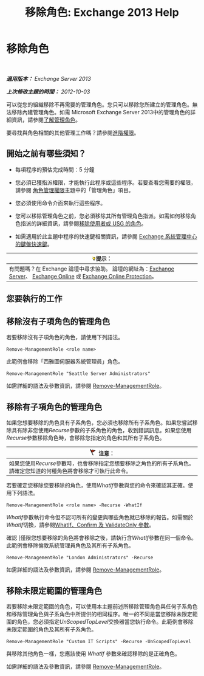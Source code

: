 ﻿---
title: '移除角色: Exchange 2013 Help'
TOCTitle: 移除角色
ms:assetid: 2fb6f453-f37a-4636-8353-3f9927f81298
ms:mtpsurl: https://technet.microsoft.com/zh-tw/library/Dd335178(v=EXCHG.150)
ms:contentKeyID: 50472789
ms.date: 05/21/2018
mtps_version: v=EXCHG.150
ms.translationtype: MT
---

# 移除角色

 

_**適用版本：** Exchange Server 2013_

_**上次修改主題的時間：** 2012-10-03_

可以從您的組織移除不再需要的管理角色。您只可以移除您所建立的管理角色。無法移除內建管理角色。如需 Microsoft Exchange Server 2013中的管理角色的詳細資訊，請參閱[了解管理角色](understanding-management-roles-exchange-2013-help.md)。

要尋找與角色相關的其他管理工作嗎？請參閱[進階權限](advanced-permissions-exchange-2013-help.md)。

## 開始之前有哪些須知？

  - 每項程序的預估完成時間：5 分鐘

  - 您必須已獲指派權限，才能執行此程序或這些程序。若要查看您需要的權限，請參閱 [角色管理權限](role-management-permissions-exchange-2013-help.md)主題中的「管理角色」項目。

  - 您必須使用命令介面來執行這些程序。

  - 您可以移除管理角色之前，您必須移除其所有管理角色指派。如需如何移除角色指派的詳細資訊，請參閱[移除使用者或 USG 的角色](remove-a-role-from-a-user-or-usg-exchange-2013-help.md)。

  - 如需適用於此主題中程序的快速鍵相關資訊，請參閱 [Exchange 系統管理中心的鍵盤快速鍵](keyboard-shortcuts-in-the-exchange-admin-center-exchange-online-protection-help.md)。

<table>
<thead>
<tr class="header">
<th><img src="images/Bb124558.tip(EXCHG.150).gif" title="提示" alt="提示" />提示：</th>
</tr>
</thead>
<tbody>
<tr class="odd">
<td>有問題嗎？在 Exchange 論壇中尋求協助。 論壇的網址為：<a href="https://go.microsoft.com/fwlink/p/?linkid=60612">Exchange Server</a>、 <a href="https://go.microsoft.com/fwlink/p/?linkid=267542">Exchange Online</a> 或 <a href="https://go.microsoft.com/fwlink/p/?linkid=285351">Exchange Online Protection</a>。</td>
</tr>
</tbody>
</table>


## 您要執行的工作

## 移除沒有子項角色的管理角色

若要移除沒有子項角色的角色，請使用下列語法。

    Remove-ManagementRole <role name>

此範例會移除「西雅圖伺服器系統管理員」角色。

    Remove-ManagementRole "Seattle Server Administrators"

如需詳細的語法及參數資訊，請參閱 [Remove-ManagementRole](https://technet.microsoft.com/zh-tw/library/dd351170\(v=exchg.150\))。

## 移除有子項角色的管理角色

如果您想要移除的角色具有子系角色，您必須也移除所有子系角色。如果您嘗試移除具有除非您使用*Recurse*參數的子系角色的角色，收到錯誤訊息。如果您使用*Recurse*參數移除角色時，會移除您指定的角色和其所有子系角色。

<table>
<thead>
<tr class="header">
<th><img src="images/Dd876857.Caution(EXCHG.150).gif" title="注意" alt="注意" />注意：</th>
</tr>
</thead>
<tbody>
<tr class="odd">
<td>如果您使用<em>Recurse</em>參數時，也會移除指定您想要移除之角色的所有子系角色。請確定您知道的何種角色將會移除才可執行此命令。</td>
</tr>
</tbody>
</table>


若要確定您移除您要移除的角色，使用*WhatIf*參數與您的命令來確認其正確。使用下列語法。

    Remove-ManagementRole <role name> -Recurse -WhatIf

*WhatIf*參數執行命令但不認可所有的變更與哪些角色就已移除的報告。如需關於*WhatIf*切換，請參閱[WhatIf、Confirm 及 ValidateOnly 參數](whatif-confirm-and-validateonly-switches-exchange-2013-help.md)。

確認 \[僅限您想要移除的角色將會移除之後，請執行含*WhatIf*參數在同一個命令。此範例會移除倫敦系統管理員角色及其所有子系角色。

    Remove-ManagementRole "London Administrators" -Recurse

如需詳細的語法及參數資訊，請參閱 [Remove-ManagementRole](https://technet.microsoft.com/zh-tw/library/dd351170\(v=exchg.150\))。

## 移除未限定範圍的管理角色

若要移除未限定範圍的角色，可以使用本主題前述所移除管理角色與任何子系角色和移除管理角色與子系角色中所提供的相同程序。唯一的不同是當您移除未限定範圍的角色，您必須指定*UnScopedTopLevel*交換器當您執行命令。此範例會移除未限定範圍的角色及其所有子系角色。

    Remove-ManagementRole "Custom IT Scripts" -Recurse -UnScopedTopLevel

與移除其他角色一樣，您應該使用 *WhatIf* 參數來確認移除的是正確角色。

如需詳細的語法及參數資訊，請參閱 [Remove-ManagementRole](https://technet.microsoft.com/zh-tw/library/dd351170\(v=exchg.150\))。

